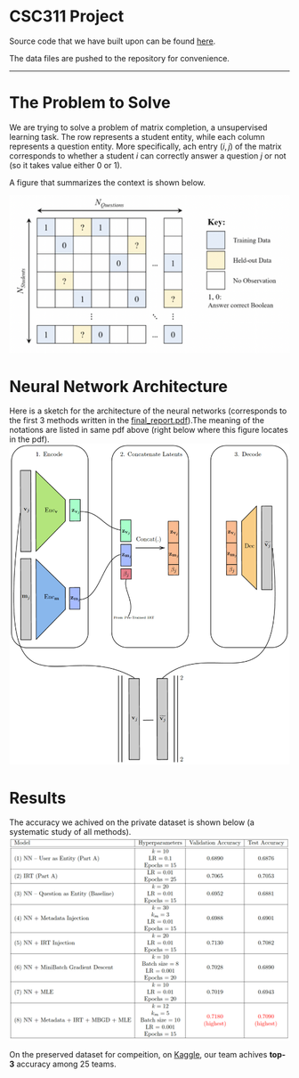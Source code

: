 # CSC311 Project

Source code that we have built upon can be found [here](https://www.cs.toronto.edu/~rahulgk/courses/csc311_f22/index.html#project).

The data files are pushed to the repository for convenience.


----



# The Problem to Solve
We are trying to solve a problem of matrix completion, a unsupervised learning task. The row represents a student entity, while each column represents a question entity. More specifically, ach entry $(i, j)$ of the matrix corresponds to whether a student $i$ can correctly answer a question $j$ or not (so it takes value either $0$ or $1$). 

A figure that summarizes the context is shown below.

![alt text](https://github.com/haojunqiu/csc311-project/blob/main/img/problem_setup.png)


# Neural Network Architecture

Here is a sketch for the architecture of the neural networks (corresponds to the first 3 methods written in the [final_report.pdf](https://github.com/haojunqiu/csc311-project/blob/main/final_report.pdf)).The meaning of the notations are listed in same pdf above (right below where this figure locates in the pdf).
![alt text](https://github.com/haojunqiu/csc311-project/blob/main/img/nn.png)


# Results
The accuracy we achived on the private dataset is shown below (a systematic study of all methods).
![alt text](https://github.com/haojunqiu/csc311-project/blob/main/img/results.png)

On the preserved dataset for compeition, on [Kaggle](https://www.kaggle.com/competitions/csc311-fall-2022), our team achives **top-3** accuracy among 25 teams.
